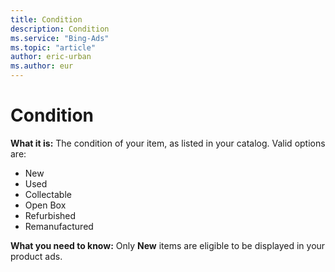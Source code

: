 ```yaml
---
title: Condition
description: Condition
ms.service: "Bing-Ads"
ms.topic: "article"
author: eric-urban
ms.author: eur
---
```


# Condition

**What it is:**  The condition of your item, as listed in your catalog. Valid options are:
- New
- Used
- Collectable
- Open Box
- Refurbished
- Remanufactured

**What you need to know:**  Only **New**  items are eligible to be displayed in your product ads.


